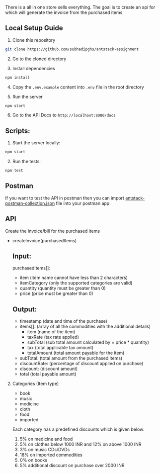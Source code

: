 There is a all in one store sells everything.
The goal is to create an api for which will generate the invoice from the purchased items

## Local Setup Guide

1. Clone this repository
```sh
git clone https://github.com/subhadipghs/antstack-assignment
```
2. Go to the cloned directory

3. Install dependencies

```sh
npm install
```

4. Copy the `.env.example` content into `.env` file in the root directory

5. Run the server

```sh
npm start
```

6. Go to the API Docs to `http://localhost:8080/docs`

## Scripts:
1. Start the server locally:

```sh
npm start
```

2. Run the tests:

```sh
npm test
```

## Postman

If you want to test the API in postman then you can import [antstack-postman-collection.json](antstack-postman-collection.json) file into your postman app

## API
Create the invoice/bill for the purchased items

- createInvoice(purchasedItems)

  ## Input:

  purchasedItems[]: 
    - item (item name cannot have less than 2 characters) 
    - itemCategory (only the supported categories are valid) 
    - quantity (quantity must be greater than 0) 
    - price (price must be greater than 0)

  ## Output:

  - timestamp (date and time of the purchase)
  - items[]: (array of all the commodities with the additional details)
    - item (name of the item)
    - taxRate (tax rate applied)
    - subTotal (sub total amount calculated by = price \* quantity)
    - tax (total applicable tax amount)
    - totalAmount (total amount payable for the item)
  - subTotal: (total amount from the purchased items)
  - discountRate: (percentage of discount applied on purchase)
  - discount: (discount amount)
  - total (total payable amount)

2. Categories (Item type)
    - book
    - music
    - medicine
    - cloth
    - food
    - imported
   
    Each category has a predefined discounts which is given below:
      1. 5% on medicine and food
      2. 5% on clothes below 1000 INR and 12% on above 1000 INR
      3. 3% on music CDs/DVDs
      4. 18% on imported commodities
      5. 0% on books
      6. 5% additional discount on purchase over 2000 INR
